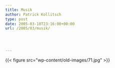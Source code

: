 ```yaml
---
title: Musik
author: Patrick Kollitsch
type: post
date: 2005-03-18T23:16:00+00:00
url: /2005/03/musik/




---
```

{{< figure src="wp-content/old-images/71.jpg" >}}
